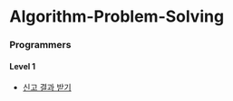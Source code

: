 # Algorithm-Problem-Solving
### Programmers
#### Level 1
* [신고 결과 받기](https://programmers.co.kr/learn/courses/30/lessons/92334)
